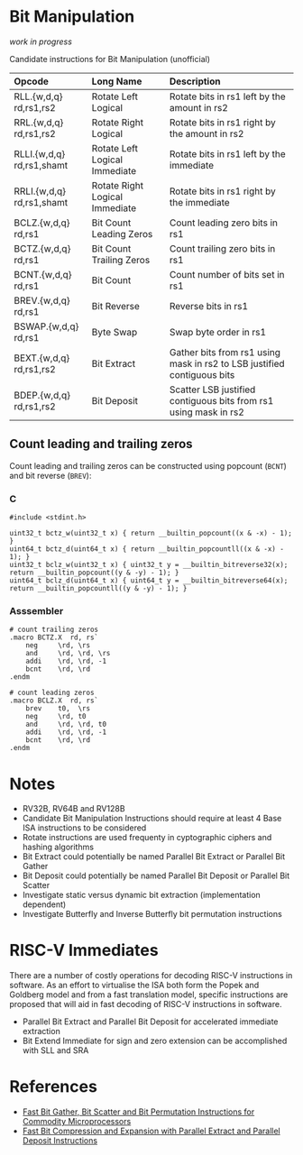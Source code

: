 Bit Manipulation
=====================

_work in progress_

Candidate instructions for Bit Manipulation (unofficial)

Opcode                    | Long Name                      | Description
:----------               | :-------------                 | :---------------
RLL.{w,d,q} rd,rs1,rs2    | Rotate Left Logical            | Rotate bits in rs1 left by the amount in rs2 
RRL.{w,d,q} rd,rs1,rs2    | Rotate Right Logical           | Rotate bits in rs1 right by the amount in rs2
RLLI.{w,d,q} rd,rs1,shamt | Rotate Left Logical Immediate  | Rotate bits in rs1 left by the immediate
RRLI.{w,d,q} rd,rs1,shamt | Rotate Right Logical Immediate | Rotate bits in rs1 right by the immediate
BCLZ.{w,d,q} rd,rs1       | Bit Count Leading Zeros        | Count leading zero bits in rs1
BCTZ.{w,d,q} rd,rs1       | Bit Count Trailing Zeros       | Count trailing zero bits in rs1
BCNT.{w,d,q} rd,rs1       | Bit Count                      | Count number of bits set in rs1
BREV.{w,d,q} rd,rs1       | Bit Reverse                    | Reverse bits in rs1
BSWAP.{w,d,q} rd,rs1      | Byte Swap                      | Swap byte order in rs1
BEXT.{w,d,q} rd,rs1,rs2   | Bit Extract                    | Gather bits from rs1 using mask in rs2 to LSB justified contiguous bits
BDEP.{w,d,q} rd,rs1,rs2   | Bit Deposit                    | Scatter LSB justified contiguous bits from rs1 using mask in rs2

## Count leading and trailing zeros

Count leading and trailing zeros can be constructed using popcount (`BCNT`) and bit reverse (`BREV`):

### C
```
#include <stdint.h>

uint32_t bctz_w(uint32_t x) { return __builtin_popcount((x & -x) - 1); }
uint64_t bctz_d(uint64_t x) { return __builtin_popcountll((x & -x) - 1); }
uint32_t bclz_w(uint32_t x) { uint32_t y = __builtin_bitreverse32(x); return __builtin_popcount((y & -y) - 1); }
uint64_t bclz_d(uint64_t x) { uint64_t y = __builtin_bitreverse64(x); return __builtin_popcountll((y & -y) - 1); }
```

### Asssembler
```
# count trailing zeros
.macro BCTZ.X  rd, rs`
	neg     \rd, \rs
	and     \rd, \rd, \rs
	addi    \rd, \rd, -1
	bcnt    \rd, \rd
.endm
```

```
# count leading zeros
.macro BCLZ.X  rd, rs`
	brev    t0,  \rs
	neg     \rd, t0
	and     \rd, \rd, t0
	addi    \rd, \rd, -1
	bcnt    \rd, \rd
.endm
```

Notes
==========
- RV32B, RV64B and RV128B
- Candidate Bit Manipulation Instructions should require at least 4 Base ISA instructions to be considered
- Rotate instructions are used frequenty in cyptographic ciphers and hashing algorithms
- Bit Extract could potentially be named Parallel Bit Extract or Parallel Bit Gather
- Bit Deposit could potentially be named Parallel Bit Deposit or Parallel Bit Scatter
- Investigate static versus dynamic bit extraction (implementation dependent)
- Investigate Butterfly and Inverse Butterfly bit permutation instructions

RISC-V Immediates
=======================

There are a number of costly operations for decoding RISC-V instructions in software.
As an effort to virtualise the ISA both form the Popek and Goldberg model and from
a fast translation model, specific instructions are proposed that will aid in fast
decoding of RISC-V instructions in software.

- Parallel Bit Extract and Parallel Bit Deposit for accelerated immediate extraction
- Bit Extend Immediate for sign and zero extension can be accomplished with SLL and SRA

References
================
- [Fast Bit Gather, Bit Scatter and Bit Permutation Instructions for Commodity Microprocessors](http://palms.princeton.edu/system/files/Hilewitz_JSPS_08.pdf)
- [Fast Bit Compression and Expansion with Parallel Extract and Parallel Deposit Instructions](http://palms.ee.princeton.edu/PALMSopen/hilewitz06FastBitCompression.pdf)
